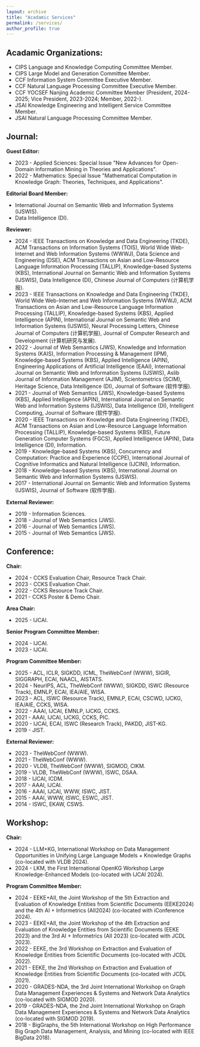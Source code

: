 ```yaml
---
layout: archive
title: "Acadamic Services"
permalink: /services/
author_profile: true
---
```

## Acadamic Organizations:
* CIPS Language and Knowledge Computing Committee Member.
* CIPS Large Model and Generation Committee Member.
* CCF Information System Committee Executive Member. 
* CCF Natural Language Processing Committee Executive Member. 
* CCF YOCSEF Nanjing Academic Committee Member (President, 2024-2025; Vice President, 2023-2024; Member, 2022-).
* JSAI Knowledge Engineering and Intelligent Service Committee Member.
* JSAI Natural Language Processing Committee Member.

## Journal:
**Guest Editor:**
* 2023 - Applied Sciences: Special Issue "New Advances for Open-Domain Information Mining in Theories and Applications".
* 2022 - Mathematics: Special Issue "Mathematical Computation in Knowledge Graph: Theories, Techniques, and Applications".

**Editorial Board Member:** 
* International Journal on Semantic Web and Information Systems (IJSWIS).
* Data Intelligence (DI).

**Reviewer:**
* 2024 - IEEE Transactions on Knowledge and Data Engineering (TKDE), ACM Transactions on Information Systems (TOIS), World Wide Web-Internet and Web Information Systems (WWWJ), Data Science and Engineering (DSE), ACM Transactions on Asian and Low-Resource Language Information Processing (TALLIP), Knowledge-based Systems (KBS), International Journal on Semantic Web and Information Systems (IJSWIS), Data Intelligence (DI), Chinese Journal of Computers (计算机学报).
* 2023 - IEEE Transactions on Knowledge and Data Engineering (TKDE), World Wide Web-Internet and Web Information Systems (WWWJ), ACM Transactions on Asian and Low-Resource Language Information Processing (TALLIP), Knowledge-based Systems (KBS), Applied Intelligence (APIN), International Journal on Semantic Web and Information Systems (IJSWIS), Neural Processing Letters, Chinese Journal of Computers (计算机学报), Journal of Computer Research and Development (计算机研究与发展).
* 2022 - Journal of Web Semantics (JWS), Knowledge and Information Systems (KAIS), Information Processing & Management (IPM), Knowledge-based Systems (KBS), Applied Intelligence (APIN), Engineering Applications of Artificial Intelligence (EAAI), International Journal on Semantic Web and Information Systems (IJSWIS), Aslib Journal of Information Management (AJIM), Scientometrics (SCIM), Heritage Science, Data Intelligence (DI), Journal of Software (软件学报).
* 2021 - Journal of Web Semantics (JWS), Knowledge-based Systems (KBS), Applied Intelligence (APIN), International Journal on Semantic Web and Information Systems (IJSWIS), Data Intelligence (DI), Intelligent Computing, Journal of Software (软件学报).
* 2020 - IEEE Transactions on Knowledge and Data Engineering (TKDE), ACM Transactions on Asian and Low-Resource Language Information Processing (TALLIP), Knowledge-based Systems (KBS), Future Generation Computer Systems (FGCS), Applied Intelligence (APIN), Data Intelligence (DI), Information.
* 2019 - Knowledge-based Systems (KBS), Concurrency and Computation: Practice and Experience (CCPE), International Journal of Cognitive Informatics and Natural Intelligence (IJCINI), Information.
* 2018 - Knowledge-based Systems (KBS), International Journal on Semantic Web and Information Systems (IJSWIS).
* 2017 - International Journal on Semantic Web and Information Systems (IJSWIS), Journal of Software (软件学报).

**External Reviewer:**
* 2019 - Information Sciences.
* 2018 - Journal of Web Semantics (JWS).
* 2016 - Journal of Web Semantics (JWS).
* 2015 - Journal of Web Semantics (JWS).


## Conference:
**Chair:**
* 2024 - CCKS Evaluation Chair, Resource Track Chair.
* 2023 - CCKS Evaluation Chair.
* 2022 - CCKS Resource Track Chair.
* 2021 - CCKS Poster & Demo Chair.

**Area Chair:**
* 2025 - IJCAI.

**Senior Program Committee Member:**
* 2024 - IJCAI.
* 2023 - IJCAI. 

**Program Committee Member:**
* 2025 - ACL, ICLR, SIGKDD, ICML, TheWebConf (WWW), SIGIR, SIGGRAPH, ECAI, NAACL, AISTATS.
* 2024 - NeurIPS, ACL, TheWebConf (WWW), SIGKDD, ISWC (Resource Track), EMNLP, ECAI, IEA/AIE, WISA.
* 2023 - ACL, ISWC (Resource Track), EMNLP, ECAI, CSCWD, IJCKG, IEA/AIE, CCKS, WISA.
* 2022 - AAAI, IJCAI, EMNLP, IJCKG, CCKS.
* 2021 - AAAI, IJCAI, IJCKG, CCKS, PIC.
* 2020 - IJCAI, ECAI, ISWC (Research Track), PAKDD, JIST-KG.
* 2019 - JIST.

**External Reviewer:**
* 2023 - TheWebConf (WWW).
* 2021 - TheWebConf (WWW).
* 2020 - VLDB, TheWebConf (WWW), SIGMOD, CIKM.
* 2019 - VLDB, TheWebConf (WWW), ISWC, DSAA.
* 2018 - IJCAI, ICDM.
* 2017 - AAAI, IJCAI.
* 2016 - AAAI, IJCAI, WWW, ISWC, JIST.
* 2015 - AAAI, WWW, ISWC, ESWC, JIST.
* 2014 - ISWC, EKAW, CSWS.


## Workshop:
**Chair:**
* 2024 - LLM+KG, International Workshop on Data Management Opportunities in Unifying Large Language Models + Knowledge Graphs (co-located with VLDB 2024).
* 2024 - LKM, the First International OpenKG Workshop Large Knowledge-Enhanced Models (co-located with IJCAI 2024).

**Program Committee Member:**
* 2024 - EEKE+AII, the Joint Workshop of the 5th Extraction and Evaluation of Knowledge Entities from Scientific Documents (EEKE2024) and the 4th AI + Informetrics (AII2024) (co-located with iConference 2024).
* 2023 - EEKE+AII, the Joint Workshop of the 4th Extraction and Evaluation of Knowledge Entities from Scientific Documents (EEKE 2023) and the 3rd AI + Informetrics (AII 2023) (co-located with JCDL 2023).
* 2022 - EEKE, the 3rd Workshop on Extraction and Evaluation of Knowledge Entities from Scientific Documents (co-located with JCDL 2022).
* 2021 - EEKE, the 2nd Workshop on Extraction and Evaluation of Knowledge Entities from Scientific Documents (co-located with JCDL 2021).
* 2020 - GRADES-NDA, the 3rd Joint International Workshop on Graph Data Management Experiences & Systems and Network Data Analytics (co-located with SIGMOD 2020).
* 2019 - GRADES-NDA, the 2nd Joint International Workshop on Graph Data Management Experiences & Systems and Network Data Analytics (co-located with SIGMOD 2019).
* 2018 - BigGraphs, the 5th International Workshop on High Performance Big Graph Data Management, Analysis, and Mining (co-located with IEEE BigData 2018).
